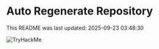 # Auto Regenerate Repository

This README was last updated: 2025-09-23 03:48:30

 ![TryHackMe](https://tryhackme.com/badge/533634)